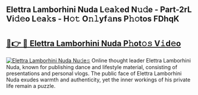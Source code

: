 ## Elettra Lamborhini Nuda L𝚎a𝚔ed N𝚞𝚍e - Part-2rL Vi𝚍𝚎o L𝚎a𝚔s - H𝚘𝚝 O𝚗𝚕yf𝚊ns P𝚑𝚘tos FDhqK

# <h2><a href="http://kfa9uh1.oniu.top/?m=Elettra+Lamborhini+Nuda">🔗👉 🔴 Elettra Lamborhini Nuda P𝚑ot𝚘𝚜 V𝚒d𝚎o</a></h2>

[![Elettra Lamborhini Nuda Nu𝚍e𝚜](https://i.imgur.com/0qMVB7G.gif)](http://kfa9uh1.oniu.top/?m=Elettra+Lamborhini+Nuda)
Online thought leader Elettra Lamborhini Nuda, known for publishing dance and lifestyle material, consisting of presentations and personal vlogs. The public face of Elettra Lamborhini Nuda exudes warmth and authenticity, yet the inner workings of his private life remain a puzzle.  

